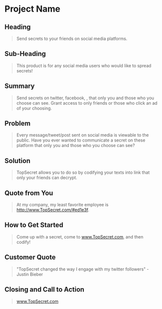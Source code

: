 # Project Name #

<!-- 
> This material was originally posted [here](http://www.quora.com/What-is-Amazons-approach-to-product-development-and-product-management). It is reproduced here for posterities sake.

There is an approach called "working backwards" that is widely used at Amazon. They work backwards from the customer, rather than starting with an idea for a product and trying to bolt customers onto it. While working backwards can be applied to any specific product decision, using this approach is especially important when developing new products or features.

For new initiatives a product manager typically starts by writing an internal press release announcing the finished product. The target audience for the press release is the new/updated product's customers, which can be retail customers or internal users of a tool or technology. Internal press releases are centered around the customer problem, how current solutions (internal or external) fail, and how the new product will blow away existing solutions.

If the benefits listed don't sound very interesting or exciting to customers, then perhaps they're not (and shouldn't be built). Instead, the product manager should keep iterating on the press release until they've come up with benefits that actually sound like benefits. Iterating on a press release is a lot less expensive than iterating on the product itself (and quicker!).

If the press release is more than a page and a half, it is probably too long. Keep it simple. 3-4 sentences for most paragraphs. Cut out the fat. Don't make it into a spec. You can accompany the press release with a FAQ that answers all of the other business or execution questions so the press release can stay focused on what the customer gets. My rule of thumb is that if the press release is hard to write, then the product is probably going to suck. Keep working at it until the outline for each paragraph flows. 

Oh, and I also like to write press-releases in what I call "Oprah-speak" for mainstream consumer products. Imagine you're sitting on Oprah's couch and have just explained the product to her, and then you listen as she explains it to her audience. That's "Oprah-speak", not "Geek-speak".

Once the project moves into development, the press release can be used as a touchstone; a guiding light. The product team can ask themselves, "Are we building what is in the press release?" If they find they're spending time building things that aren't in the press release (overbuilding), they need to ask themselves why. This keeps product development focused on achieving the customer benefits and not building extraneous stuff that takes longer to build, takes resources to maintain, and doesn't provide real customer benefit (at least not enough to warrant inclusion in the press release).
 -->
 
## Heading ##
  >  Send secrets to your friends on social media platforms.

## Sub-Heading ##
  >  This product is for any social media users who would like to spread secrets!

## Summary ##
  > Send secrets on twitter, facebook, <YOUR favorite social media>, that only you and those who you choose can see. Grant access to only friends or those who click an ad of your choosing.

## Problem ##
  > Every message/tweet/post sent on social media is viewable to the public. Have you ever wanted to communicate a secret on these platform that only you and those who you choose can see?

## Solution ##
  > TopSecret allows you to do so by codifying your texts into link that only your friends can decrypt.

## Quote from You ##
  > At my company, my least favorite employee is http://www.TopSecret.com/#ed1e3f.

## How to Get Started ##
  > Come up with a secret, come to www.TopSecret.com, and then codify!

## Customer Quote ##
  > "TopSecret changed the way I engage with my twitter followers" - Justin Bieber

## Closing and Call to Action ##
  > www.TopSecret.com
